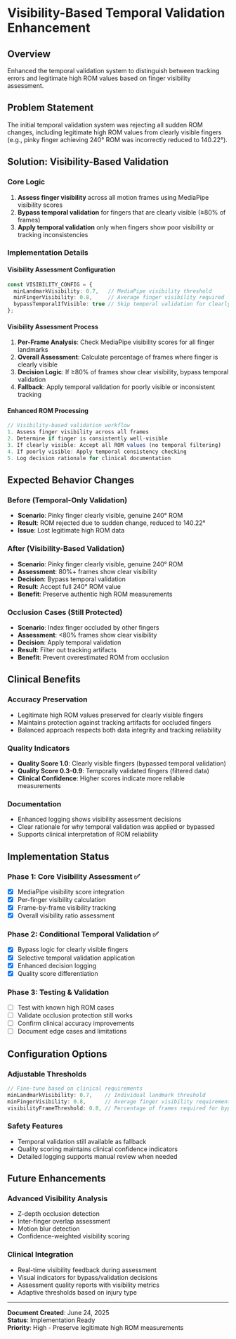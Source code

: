 # Visibility-Based Temporal Validation Enhancement

## Overview
Enhanced the temporal validation system to distinguish between tracking errors and legitimate high ROM values based on finger visibility assessment.

## Problem Statement
The initial temporal validation system was rejecting all sudden ROM changes, including legitimate high ROM values from clearly visible fingers (e.g., pinky finger achieving 240° ROM was incorrectly reduced to 140.22°).

## Solution: Visibility-Based Validation

### Core Logic
1. **Assess finger visibility** across all motion frames using MediaPipe visibility scores
2. **Bypass temporal validation** for fingers that are clearly visible (≥80% of frames)
3. **Apply temporal validation** only when fingers show poor visibility or tracking inconsistencies

### Implementation Details

#### Visibility Assessment Configuration
```typescript
const VISIBILITY_CONFIG = {
  minLandmarkVisibility: 0.7,   // MediaPipe visibility threshold
  minFingerVisibility: 0.8,     // Average finger visibility required
  bypassTemporalIfVisible: true // Skip temporal validation for clearly visible fingers
};
```

#### Visibility Assessment Process
1. **Per-Frame Analysis**: Check MediaPipe visibility scores for all finger landmarks
2. **Overall Assessment**: Calculate percentage of frames where finger is clearly visible
3. **Decision Logic**: If ≥80% of frames show clear visibility, bypass temporal validation
4. **Fallback**: Apply temporal validation for poorly visible or inconsistent tracking

#### Enhanced ROM Processing
```typescript
// Visibility-based validation workflow
1. Assess finger visibility across all frames
2. Determine if finger is consistently well-visible
3. If clearly visible: Accept all ROM values (no temporal filtering)
4. If poorly visible: Apply temporal consistency checking
5. Log decision rationale for clinical documentation
```

## Expected Behavior Changes

### Before (Temporal-Only Validation)
- **Scenario**: Pinky finger clearly visible, genuine 240° ROM
- **Result**: ROM rejected due to sudden change, reduced to 140.22°
- **Issue**: Lost legitimate high ROM data

### After (Visibility-Based Validation)
- **Scenario**: Pinky finger clearly visible, genuine 240° ROM
- **Assessment**: 80%+ frames show clear visibility
- **Decision**: Bypass temporal validation
- **Result**: Accept full 240° ROM value
- **Benefit**: Preserve authentic high ROM measurements

### Occlusion Cases (Still Protected)
- **Scenario**: Index finger occluded by other fingers
- **Assessment**: <80% frames show clear visibility
- **Decision**: Apply temporal validation
- **Result**: Filter out tracking artifacts
- **Benefit**: Prevent overestimated ROM from occlusion

## Clinical Benefits

### Accuracy Preservation
- Legitimate high ROM values preserved for clearly visible fingers
- Maintains protection against tracking artifacts for occluded fingers
- Balanced approach respects both data integrity and tracking reliability

### Quality Indicators
- **Quality Score 1.0**: Clearly visible fingers (bypassed temporal validation)
- **Quality Score 0.3-0.9**: Temporally validated fingers (filtered data)
- **Clinical Confidence**: Higher scores indicate more reliable measurements

### Documentation
- Enhanced logging shows visibility assessment decisions
- Clear rationale for why temporal validation was applied or bypassed
- Supports clinical interpretation of ROM reliability

## Implementation Status

### Phase 1: Core Visibility Assessment ✅
- [x] MediaPipe visibility score integration
- [x] Per-finger visibility calculation
- [x] Frame-by-frame visibility tracking
- [x] Overall visibility ratio assessment

### Phase 2: Conditional Temporal Validation ✅
- [x] Bypass logic for clearly visible fingers
- [x] Selective temporal validation application
- [x] Enhanced decision logging
- [x] Quality score differentiation

### Phase 3: Testing & Validation
- [ ] Test with known high ROM cases
- [ ] Validate occlusion protection still works
- [ ] Confirm clinical accuracy improvements
- [ ] Document edge cases and limitations

## Configuration Options

### Adjustable Thresholds
```typescript
// Fine-tune based on clinical requirements
minLandmarkVisibility: 0.7,    // Individual landmark threshold
minFingerVisibility: 0.8,      // Average finger visibility requirement
visibilityFrameThreshold: 0.8, // Percentage of frames required for bypass
```

### Safety Features
- Temporal validation still available as fallback
- Quality scoring maintains clinical confidence indicators
- Detailed logging supports manual review when needed

## Future Enhancements

### Advanced Visibility Analysis
- Z-depth occlusion detection
- Inter-finger overlap assessment
- Motion blur detection
- Confidence-weighted visibility scoring

### Clinical Integration
- Real-time visibility feedback during assessment
- Visual indicators for bypass/validation decisions
- Assessment quality reports with visibility metrics
- Adaptive thresholds based on injury type

---

**Document Created**: June 24, 2025  
**Status**: Implementation Ready  
**Priority**: High - Preserve legitimate high ROM measurements